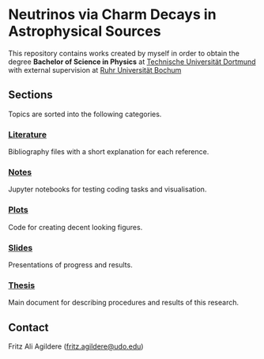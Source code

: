 # Neutrinos via Charm Decays in Astrophysical Sources

This repository contains works created by myself in order to obtain the degree **Bachelor of Science in Physics**
at [Technische Universität Dortmund](https://app.physik.tu-dortmund.de/en/) with external supervision at [Ruhr Universität Bochum](http://www.tp4.ruhr-uni-bochum.de/)

## Sections

Topics are sorted into the following categories.

### [Literature](https://github.com/frtzzzzz/bachelor/tree/main/literature)

Bibliography files with a short explanation for each reference.

### [Notes](https://github.com/frtzzzzz/bachelor/tree/main/notes)

Jupyter notebooks for testing coding tasks and visualisation.

### [Plots](https://github.com/frtzzzzz/bachelor/tree/main/plots)

Code for creating decent looking figures.

### [Slides](https://github.com/frtzzzzz/bachelor/tree/main/slides)

Presentations of progress and results.

### [Thesis](https://github.com/frtzzzzz/bachelor/tree/main/thesis)

Main document for describing procedures and results of this research.

## Contact

Fritz Ali Agildere ([fritz.agildere@udo.edu](mailto:fritz.agildere@udo.edu))

